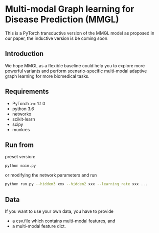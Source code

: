 # Multi-modal Graph learning for Disease Prediction (MMGL)

This is a PyTorch transductive version of the MMGL model as proposed in our paper, the inductive version is be coming soon.

## Introduction
We hope MMGL as a flexible baseline could help you to explore more powerful variants and perform scenario-specific multi-modal adaptive graph learning for more biomedical tasks.

## Requirements
* PyTorch >= 1.1.0
* python 3.6
* networkx
* scikit-learn
* scipy
* munkres

## Run from
preset version:
```bash
python main.py
```
or modifying the network parameters and run
```bash
python run.py --hidden3 xxx --hidden2 xxx --learning_rate xxx ...
```

## Data

If you want to use your own data, you have to provide 
* a csv.file which contains multi-modal features, and
* a multi-modal feature dict.
